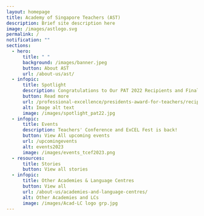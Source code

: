 ```yaml
---
layout: homepage
title: Academy of Singapore Teachers (AST)
description: Brief site description here
image: /images/astlogo.svg
permalink: /
notification: ""
sections:
  - hero:
      title: " "
      background: /images/banner.jpeg
      button: About AST
      url: /about-us/ast/
  - infopic:
      title: Spotlight
      description: Congratulations to Our PAT 2022 Recipients and Finalists!
      button: Read more
      url: /professional-excellence/presidents-award-for-teachers/recipients-and-finalists/
      alt: Image alt text
      image: /images/spotlight_pat22.jpg
  - infopic:
      title: Events
      description: Teachers' Conference and ExCEL Fest is back!
      button: View All upcoming events
      url: /upcomingevents
      alt: events2023
      image: /images/events_tcef2023.png
  - resources:
      title: Stories
      button: View all stories
  - infopic:
      title: Other Academies & Language Centres
      button: View all
      url: /about-us/academies-and-language-centres/
      alt: Other Academies and LCs
      image: /images/Acad-LC logo grp.jpg
---
```


